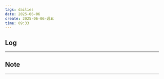 ```yaml
---
tags: dailies  
date: 2025-06-06
create: 2025-06-06-週五
time: 09:33
---
```

## Log
---


## Note
---

